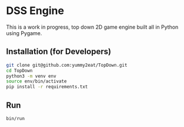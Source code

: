 # DSS Engine

This is a work in progress, top down 2D game engine built all in Python using Pygame. 

## Installation (for Developers)

```bash
git clone git@github.com:yummy2eat/TopDown.git
cd TopDown
python3 -m venv env
source env/bin/activate
pip install -r requirements.txt
```

## Run

```bash
bin/run
```
